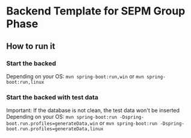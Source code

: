 # Backend Template for SEPM Group Phase

## How to run it

### Start the backed
Depending on your OS:
`mvn spring-boot:run,win`
or
`mvn spring-boot:run,linux`

### Start the backed with test data
Important: If the database is not clean, the test data won't be inserted
Depending on your OS:
`mvn spring-boot:run -Dspring-boot.run.profiles=generateData,win`
or
`mvn spring-boot:run -Dspring-boot.run.profiles=generateData,linux`